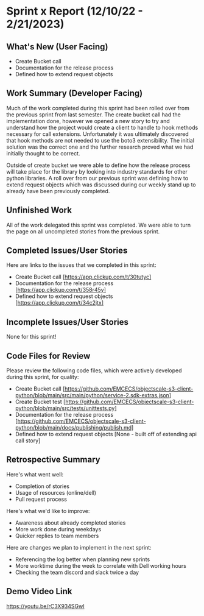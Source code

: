 # Sprint x Report (12/10/22 - 2/21/2023)

## What's New (User Facing)
 * Create Bucket call
 * Documentation for the release process
 * Defined how to extend request objects

## Work Summary (Developer Facing)
Much of the work completed during this sprint had been rolled over from the previous sprint from last semester. The create bucket call had the implementation done, however we opened a new story to try and understand how the project would create a client to handle to hook methods necessary for call extensions. Unfortunately it was ultimately discovered that hook methods are not needed to use the boto3 extensibility. The initial solution was the correct one and the further research proved what we had initially thought to be correct. 

Outside of create bucket we were able to define how the release process will take place for the library by looking into industry standards for other python libraries. A roll over from our previous sprint was defining how to extend request objects which was discussed during our weekly stand up to already have been previously completed. 


## Unfinished Work

All of the work delegated this sprint was completed. We were able to turn the page on all uncompleted stories from the previous sprint.

## Completed Issues/User Stories
Here are links to the issues that we completed in this sprint:

 * Create Bucket call [https://app.clickup.com/t/30tutyc]
 * Documentation for the release process [https://app.clickup.com/t/358r45y]
 * Defined how to extend request objects [https://app.clickup.com/t/34c2jtx]

 
 ## Incomplete Issues/User Stories

None for this sprint!

## Code Files for Review
Please review the following code files, which were actively developed during this sprint, for quality:
 * Create Bucket call [https://github.com/EMCECS/objectscale-s3-client-python/blob/main/src/main/python/service-2.sdk-extras.json]
 * Create Bucket test [https://github.com/EMCECS/objectscale-s3-client-python/blob/main/src/tests/unittests.py]
 * Documentation for the release process [https://github.com/EMCECS/objectscale-s3-client-python/blob/main/docs/publishing/publish.md]
 * Defined how to extend request objects [None - built off of extending api call story]
 
## Retrospective Summary
Here's what went well:
  * Completion of stories
  * Usage of resources (online/dell)
  * Pull request process
 
Here's what we'd like to improve:
   * Awareness about already completed stories
   * More work done during weekdays
   * Quicker replies to team members
  
Here are changes we plan to implement in the next sprint:
   * Referencing the log better when planning new sprints
   * More worktime during the week to correlate with Dell working hours
   * Checking the team discord and slack twice a day

## Demo Video Link
https://youtu.be/rC3X934SGwI 